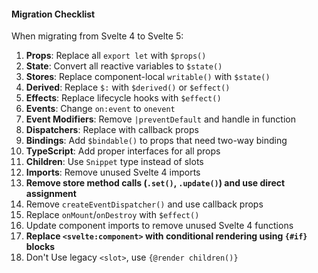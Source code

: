 #### **Migration Checklist**

When migrating from Svelte 4 to Svelte 5:

1. **Props**: Replace all `export let` with `$props()`
2. **State**: Convert all reactive variables to `$state()`
3. **Stores**: Replace component-local `writable()` with `$state()`
4. **Derived**: Replace `$:` with `$derived()` or `$effect()`
5. **Effects**: Replace lifecycle hooks with `$effect()`
6. **Events**: Change `on:event` to `onevent`
7. **Event Modifiers**: Remove `|preventDefault` and handle in function
8. **Dispatchers**: Replace with callback props
9. **Bindings**: Add `$bindable()` to props that need two-way binding
10. **TypeScript**: Add proper interfaces for all props
11. **Children**: Use `Snippet` type instead of slots
12. **Imports**: Remove unused Svelte 4 imports
13. **Remove store method calls (`.set()`, `.update()`) and use direct assignment**
14. Remove `createEventDispatcher()` and use callback props
15. Replace `onMount`/`onDestroy` with `$effect()`
16. Update component imports to remove unused Svelte 4 functions
17. **Replace `<svelte:component>` with conditional rendering using `{#if}` blocks**
18. Don't Use legacy `<slot>`, use `{@render children()}`

